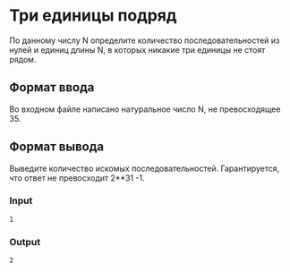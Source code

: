 # Три единицы подряд
По данному числу N определите количество последовательностей из нулей и единиц длины N, в которых никакие три единицы не стоят рядом.

## Формат ввода
Во входном файле написано натуральное число N, не превосходящее 35.

## Формат вывода
Выведите количество искомых последовательностей. Гарантируется, что ответ не превосходит 2**31 -1.

### Input
```text
1
```

### Output
```text
2
```